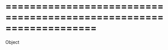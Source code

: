 ===================================================================
===================================================================

<!--shortDescription-->

<!--/shortDescription-->

<!--returnType-->Object<!--/returnType-->
<!--returnDescription-->

<!--/returnDescription-->

<!--fullDescription-->

<!--/fullDescription-->